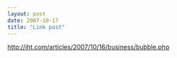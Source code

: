 ```yaml
---
layout: post
date: 2007-10-17
title: "Link post"
---
```

<http://iht.com/articles/2007/10/16/business/bubble.php>

